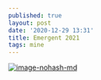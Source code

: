 ```yaml
---
published: true
layout: post
date: '2020-12-29 13:31'
title: Emergent 2021
tags: mine 
---
```

[![image-nohash-md](https://images.weserv.nl/?url=https://i.imgur.com/XLTXKUp.jpg)](https://images.weserv.nl/?url=https://i.imgur.com/M5ltKFf.png)
